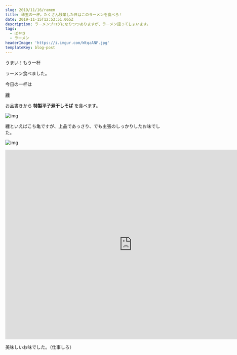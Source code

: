 ```yaml
---
slug: 2019/11/16/ramen
title: 珠玉の一杯。たくさん残業した日はこのラーメンを食べろ！
date: 2019-11-15T12:53:51.065Z
description: ラーメンブログになりつつありますが、ラーメン語ってしまいます。
tags:
  - ぼやき
  - ラーメン
headerImage: 'https://i.imgur.com/WtqaANF.jpg'
templateKey: blog-post
---
```

うまい！もう一杯

ラーメン食べました。

今日の一杯は

[纏](https://tabelog.com/tokyo/A1301/A130103/13156937/)

お品書きから **特製平子煮干しそば** を食べます。

![img](https://i.imgur.com/nw3Mf5X.jpg)

纏といえばこち亀ですが、上品であっさり、でも主張のしっかりしたお味でした。

![img](https://i.imgur.com/WtqaANF.jpg)

<iframe src="https://www.google.com/maps/embed?pb=!1m18!1m12!1m3!1d3241.4558149052705!2d139.7540854147706!3d35.66577693842776!2m3!1f0!2f0!3f0!3m2!1i1024!2i768!4f13.1!3m3!1m2!1s0x60188bea35890595%3A0x122e05e9a6a9ce62!2z5paw5qmLIOe6jw!5e0!3m2!1sja!2sjp!4v1573828271931!5m2!1sja!2sjp" width="800" height="600" frameborder="0" style="border:0;" allowfullscreen=""></iframe>


美味しいお味でした。（仕事しろ）


